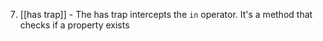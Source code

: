 7. [[has trap]] - The has trap intercepts the `in` operator. It's a method that checks if a property exists